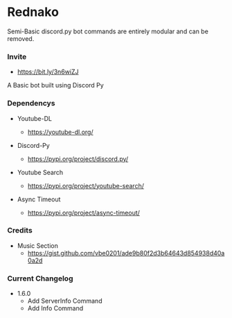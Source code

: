 # Rednako
Semi-Basic discord.py bot commands are entirely modular and can be removed.

### Invite
 - https://bit.ly/3n6wiZJ

A Basic bot built using Discord Py

### Dependencys

- Youtube-DL
  - https://youtube-dl.org/

- Discord-Py
  - https://pypi.org/project/discord.py/
  
- Youtube Search
  - https://pypi.org/project/youtube-search/
  
- Async Timeout
  - https://pypi.org/project/async-timeout/
  
  
### Credits

- Music Section
  - https://gist.github.com/vbe0201/ade9b80f2d3b64643d854938d40a0a2d
  
  
 ### Current Changelog
  
  - 1.6.0
    - Add ServerInfo Command
    - Add Info Command
